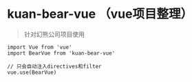 # kuan-bear-vue （vue项目整理）
> 针对幻熊公司项目使用

```
import Vue from 'vue'
import BearVue from 'kuan-bear-vue'

// 只会自动注入directives和filter
vue.use(BearVue)
```
